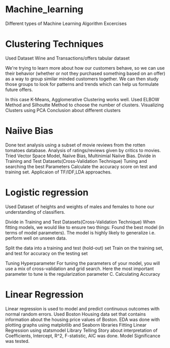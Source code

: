 # Machine_learning
Different types of Machine Learning Algorithm Excercises 

# Clustering Techniques
Used Dataset Wine and Transactions/offers tabular dataset

We're trying to learn more about how our customers behave, so we can use their behavior 
(whether or not they purchased something based on an offer) as a way to group similar minded customers together.
We can then study those groups to look for patterns and trends which can help us formulate future offers.

In this case K-Means, Agglomerative Clustering works well.
Used ELBOW Method and Silhoutte Method to choose the number of clusters.
Visualizing Clusters using PCA
Conclusion about different clusters

# Naiive Bias
Done text analysis using a subset of movie reviews from the rotten tomatoes database.
Analysis of ratings/reviews given by critics to movies.
Tried Vector Space Model, Naiive Bias, Multinimial Naiive Bias. 
Divide in Training and Test Datasets(Cross-Validation Technique)
Tuning and searching the best Parameters
Calculate the accuracy score on test and training set.
Applicaion of TF/IDF,LDA approaches.


# Logistic regression
Used Dataset of heights and weights of males and females to hone our understanding of classifiers.

Divide in Training and Test Datasets(Cross-Validation Technique)
When fitting models, we would like to ensure two things:
Found the best model (in terms of model parameters).
The model is highly likely to generalize i.e. perform well on unseen data.

Split the data into a training and test (hold-out) set
Train on the training set, and test for accuracy on the testing set

Tuning Hyperparameter
For tuning the parameters of your model, you will use a mix of cross-validation and grid search. 
Here the most important parameter to tune is the regularization parameter C.
Calculating Accuracy


# Linear Regression
Linear regression is used to model and predict continuous outcomes with normal random errors. 
Used Boston Housing data set that contains information about the housing price values of Boston.
EDA was done with plotting graphs using matplotlib and Seaborn libraries
Fitting Linear Regression using statsmodel Library
Telling Story about interpretation of Coefficients, Intercept, R^2, F-statistic, AIC was done.
Model Significance was tested.